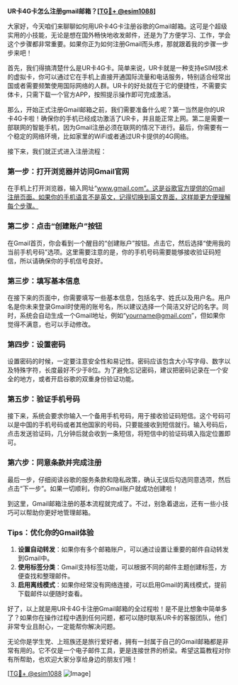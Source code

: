 **UR卡4G卡怎么注册gmail邮箱？[[TG💪+ @esim1088](https://t.me/s/esim1088)]**

大家好，今天咱们来聊聊如何用UR卡4G卡注册谷歌的Gmail邮箱。这可是个超级实用的小技能，无论是想在国外畅快地收发邮件，还是为了方便学习、工作，学会这个步骤都非常重要。如果你正为如何注册Gmail而头疼，那就跟着我的步骤一步步来吧！

首先，我们得搞清楚什么是UR卡4G卡。简单来说，UR卡就是一种支持eSIM技术的虚拟卡，你可以通过它在手机上直接开通国际流量和电话服务，特别适合经常出国或者需要频繁使用国际网络的人群。UR卡的好处就在于它的便捷性，不需要实体卡，只需下载一个官方APP，按照提示操作即可完成激活。

那么，开始正式注册Gmail邮箱之前，我们需要准备什么呢？第一当然是你的UR卡4G卡啦！确保你的手机已经成功激活了UR卡，并且能正常上网。第二是需要一部联网的智能手机，因为Gmail注册必须在联网的情况下进行。最后，你需要有一个稳定的网络环境，比如家里的WiFi或者通过UR卡提供的4G网络。

接下来，我们就正式进入注册流程：

### **第一步：打开浏览器并访问Gmail官网**
在手机上打开浏览器，输入网址“www.gmail.com”。这是谷歌官方提供的Gmail注册页面。如果你的手机语言不是英文，记得切换到英文界面，这样能更方便理解每个步骤。

### **第二步：点击“创建账户”按钮**
在Gmail首页，你会看到一个醒目的“创建账户”按钮。点击它，然后选择“使用我的当前手机号码”选项。这里需要注意的是，你的手机号码需要能够接收验证码短信，所以请确保你的手机信号良好。

### **第三步：填写基本信息**
在接下来的页面中，你需要填写一些基本信息，包括名字、姓氏以及用户名。用户名是你未来登录Gmail时使用的账号名，所以建议选择一个简洁又好记的名字。同时，系统会自动生成一个Gmail地址，例如“yourname@gmail.com”，但如果你觉得不满意，也可以手动修改。

### **第四步：设置密码**
设置密码的时候，一定要注意安全性和易记性。密码应该包含大小写字母、数字以及特殊字符，长度最好不少于8位。为了避免忘记密码，建议把密码记录在一个安全的地方，或者开启谷歌的双重身份验证功能。

### **第五步：验证手机号码**
接下来，系统会要求你输入一个备用手机号码，用于接收验证码短信。这个号码可以是中国的手机号码或者其他国家的号码，只要能接收到短信就行。输入号码后，点击发送验证码，几分钟后就会收到一条短信，将短信中的验证码填入指定位置即可。

### **第六步：同意条款并完成注册**
最后一步，仔细阅读谷歌的服务条款和隐私政策，确认无误后勾选同意选项，然后点击“下一步”。如果一切顺利，你的Gmail账户就成功创建啦！

到这里，Gmail邮箱注册的基本流程就完成了。不过，别急着退出，还有一些小技巧可以帮助你更好地管理邮箱。

### **Tips：优化你的Gmail体验**
1. **设置自动转发**：如果你有多个邮箱账户，可以通过设置让重要的邮件自动转发到Gmail中。
2. **使用标签分类**：Gmail支持标签功能，可以根据不同的邮件主题创建标签，方便查找和整理邮件。
3. **启用离线模式**：如果你经常没有网络连接，可以启用Gmail的离线模式，提前下载邮件以便随时查看。

好了，以上就是用UR卡4G卡注册Gmail邮箱的全过程啦！是不是比想象中简单多了？如果你在操作过程中遇到任何问题，都可以随时联系UR卡的客服团队，他们非常专业且耐心，一定能帮你解决问题。

无论你是学生党、上班族还是旅行爱好者，拥有一封属于自己的Gmail邮箱都是非常有用的。它不仅是一个电子邮件工具，更是连接世界的桥梁。希望这篇教程对你有所帮助，也欢迎大家分享给身边的朋友们哦！

[[TG💪+ @esim1088](https://t.me/s/esim1088) ![Image](https://i.postimg.cc/4NQfJmqS/Snipaste-2025-05-13-00-14-12.png)]